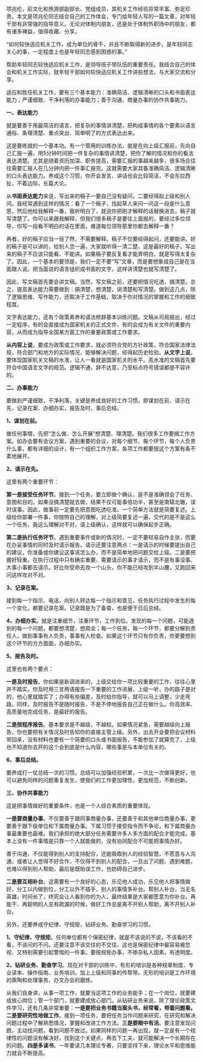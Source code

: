 
项兆伦，前文化和旅游部副部长、党组成员，其机关工作经验异常丰富、弥足珍贵。本文是项兆伦同志结合自己的工作体会，专门给年轻人写的一篇文章，对年轻干部有非常强的指导意义。无论对体制内朋友，还是处于体制外职场中的朋友，都有诸多裨益，值得收藏、分享。

“如何较快适应机关工作，成为单位的骨干，并且不断取得新的进步，是年轻同志关心的事，一定程度上也是年轻同志感到困惑的事。”

帮助年轻同志较快适应机关工作，是领导班子带队伍的重要责任。我结合自己的体会和机关工作实际，就年轻干部如何较快适应机关工作讲些想法，与大家交流和分享。

适应和胜任机关工作，要有三个基本能力：准确简洁、逻辑清晰的口头和书面表达能力；严谨细致、干净利落的办事能力；善于沟通、商量办事的协作共事能力。

**一、表达能力**

就是要善于用最简洁的语言，把复杂的事情讲清楚，把构成事情的各个要素以语言通俗、条理清楚、重点突出、简单明了的方式表达出来。

这是要练就的一个基本功。有一个管用的训练办法，就是在向上级汇报前，先向自己汇报一遍，用5分钟时间把一件复杂的事情讲清楚，把你了解的情况和你的看法表达清楚。尤其是随着资历加深、职务提高，需要汇报的事越来越多，很多场合往往需要汇报人在几分钟内把一件事汇报完。这就需要大家具备准确简洁、逻辑清晰的口头表达能力。养成这个习惯，你开会发言、讲话也会比较简洁，不会东拉西扯，不着边际，长篇大论。

从**书面表达能力**来说，写出来的稿子一要自己没有疑问，二要经得起上级和别人问。我经常遇到这样的情况：看了一个稿子，找起草人来问一问这一段是什么意思，然后他给我解释一番，我听明白了，就说你把刚才解释的话替换进去，稿子就写清楚了。你可以来跟我解释，但我们很多稿子是要往上面报的，要经过多位领导，你写一段看不明白的话在里面，难道每位领导那里你都去解释一番？

再者，好的稿子应当一目了然，不需要解释。稿子不仅要经得起问，还要能讲。好的稿子是可以讲的，给别人念一遍，大家就听得一清二楚，这是最好的稿子。写出来的稿子不应该只能看、不能讲。如果稿子要反复看才能弄明白，就是写得太复杂了。因此，一个基本的要领是，我们一定不要“写”文章，而是要想象成自己是在当面跟人说。把当面说的语言组织成书面的文字，这样讲清楚也就写清楚了。

因此，写文稿首先要会讲文稿。当然，写文稿之前，还要把情况吃透，搞清楚。总之，提高表达能力需要做到：搞清楚，想清楚，讲清楚和写清楚。做到这几点，除了逻辑思维、写作能力，还取决于工作基础，取决于你对情况的掌握和工作的细致程度。

文字表达能力，还有个政策素养和语法修辞基本训练问题。文稿从司局报出，经过一定程序，有的会直接成为国家机关的正式文件，有的会成为有关文件的重要内容，从而成为指导全国某方面工作的重要政策或工作要求。

**从内容上说**，要成为政策或工作要求，就必须符合党的方针政策，符合国家法律法规，符合部门和地方的实际情况，能够解决问题，经得起历史检验。**从文字上说**，要体现国家机关文稿的水准，让人一看就是国家机关的水平。高水准的文稿首先要符合中国语言文字的规范。逻辑不通，辞不达意，乃至标点符号错误都是不容许的。

**二、办事能力**

要做到严谨细致，干净利落，关键是养成良好的工作习惯，即谋划在前、请示在先，记录在案、办细办实，报告及时、事后总结。

**1、谋划在前。**

做任何事情，先把“怎么做、怎么开展”想清楚、理清楚。我们很多工作要搞工作方案。如办会要有会议方案，遇到重要的会议，对每个细节、每个环节，每个人负责什么事，都有详细的设计，有一个组织工作方案，各项工作都要按这个方案有条不紊地展开。

**2、请示在先。**

这里有两个重要环节：

**第一是接受任务环节**。接到一个任务，要立即做个确认，是不是准确领会了任务、意图和目的。如果没搞清楚就去做，结果不仅可能事倍功半，甚至是南辕北辙，误时误事。因此，做事前一定要先把意图吃透吃准。一个简单方法就是简要复述。上级给你部署一件事，你按照自己的理解，对上级简要复述一遍，交代的是不是这么一个任务，我这么理解对不对，请上级确认，这样就可以确保起步正确。

**第二是执行任务环节**。遇到重要事件或新的情况时，一定不要轻易自作主张，而要在办妥事情的同时及时请示报告。请示还要注意两点：一是请示的时候要提出自己的建议，你准备或你建议这事该怎么办，而不是简单地把问题交给上级。二是要把握好轻重。在执行过程中只有确实重要、需要请示的事才请示，而不是有事没事、大事小事都去请示。好比你受命去攻一个山头，你不能已经攻到半山腰，又跑回来问这样攻对不对。

**3、记录在案。**

接到每一个指示、电话，向别人转达每一个指示和意见，任务执行过程中发生的每一个变化，都要记录在案。记录既是为了备查，也是便于日后总结。

**4、办细办实**。就是注重细节，注重环节，工作到位。发现的每一个问题，可能遇到的每一个问题，都要想清楚，想周全；每一个任务，每一个环节，都要分解到责任人，做到事事有人负责，事事有人检查。如果这个环节只有你负责，你更要想到这个环节的方方面面，办细办实。

**5、报告及时。**

这里也有两个要点：

**一是及时报告**。你如果是新调进来的，上级交给你一项比较重要的工作，往往心里并不踏实。你及时用三言两语报告一下重要的工作进展，上级一听，办的路子是对的，他心里就踏实了；办得有些偏差，及时给你指导，就可以马上调整，少走弯路。同样，及时报告不是随时报告，不是不停地报告自己正在做什么。你高效率、高质量地完成任务，是最好的报告。

**二是按程序报告**。基本要求是不越级，不越权。如果情况紧急，需要越级向上报告，你也要把有关情况及时告知你的直接主管上级。另外，出去开会要把会议材料带回来，没有材料也要有一个简要的口头或书面报告，不能参加了就算完了，上级也不知道你去开的这个会到底是什么内容，哪些事是与本单位有关的。

**6、事后总结。**

要养成打一仗总结一次的习惯。总结可以加强经验积累，一次比一次做得更好，也可以避免同样的问题重复发生，使我们的工作更加理性，更加规范，不断创新。

**三、协作共事能力**

这是把事情做好的重要条件，也是一个人综合素质的重要体现。

**一是要商量办事**。不仅要善于跟同事商量办事，还要善于和其他单位商量办事，更要善于跟下级单位和下属商量办事。下属习惯于接受指令而不争论，和下属商量办事最重要也最难。我们承担的绝大部分任务需要许多人多方面的配合才能完成，基本上没有一件事情是只靠一个人就能做的，没有协同配合不可能把事情办好。

善于沟通，不仅能得到别人的支持配合，还能吸取别人的经验智慧。不愿意与人沟通，或者让人觉得不好合作，不仅得不到别人的配合，一旦出了问题、遇到难题，也难以得到别人帮助，最后是既贻误工作，也妨碍自己进步。

**二是要互相补台**。这需要有一个良好的心态，乐见他人成功，乐见他人把事情做好，分工以内做到位，分工以外不插手，别人的事情多补台。帮别人补台，当无名英雄，时间长了，终究会让人看到你的为人，最终结果是大家都愿意为你补台。再能干、再聪明的人总有疏漏的时候，做好工作总是离不开别人帮助，离不开别人补台。

另外，还要养成守纪律、守规矩，钻研业务、勤奋学习的习惯。

**1、守纪律、守规矩**。任何单位都有个保密纪律，就是不该说的不说，不该看的不看，不该问的不问。还要注意不该交往的不交往，这也是保密纪律中最容易被忽视、又特别需要引起警惕的一件事。要按规矩办事，不掺杂私人因素，有透明度。

**2、钻研业务、勤奋学习**。现在对干部的训练中，有形的培训是各种规章制度、专业读本、操作指南、业务培训，加上上级和同事的传帮带。无形的培训是工作环境的熏陶和处理事务、办文办会的磨炼。

从我们自身讲，从事一项工作，就要当这项工作的业务能手；在一个岗位，就要建成放心岗位；管一个部门，就要建成放心部门。从钻研业务来说，除了理论政策文件学习，还有几条非常重要：**一是要把业务书籍当案头书，经常看，带着问题看。二是要研究性地做工作**。接到一项任务，要把任务当作问题来研究，在研究和解决问题过程中了解熟悉情况，掌握和改进工作方法。**三是要眼中有活**。要注意发现问题，主动找问题，看到问题不放过。如果同样的问题一再出现，就一定是有一个规律性的问题没有解决好。找到这个关键点，再去下工夫，就可能解决一个长期存在的问题。**四是多读书**。一年要读几本理论专著，只要坚持下来，理论水平和思维能力就会不断提高。